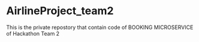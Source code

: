 # AirlineProject_team2
This is the private repostory that contain code of BOOKING MICROSERVICE of Hackathon Team 2
